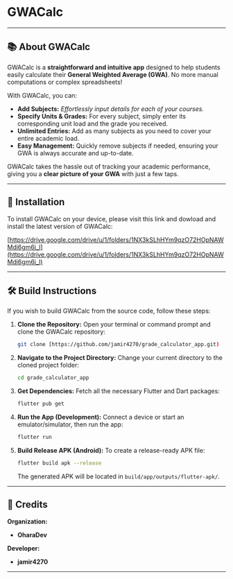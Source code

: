 # GWACalc

---

## 📚 About GWACalc

GWACalc is a **straightforward and intuitive app** designed to help students easily calculate their **General Weighted Average (GWA)**. No more manual computations or complex spreadsheets!

With GWACalc, you can:

* **Add Subjects:** *Effortlessly input details for each of your courses.*
* **Specify Units & Grades:** For every subject, simply enter its corresponding unit load and the grade you received.
* **Unlimited Entries:** Add as many subjects as you need to cover your entire academic load.
* **Easy Management:** Quickly remove subjects if needed, ensuring your GWA is always accurate and up-to-date.

GWACalc takes the hassle out of tracking your academic performance, giving you a **clear picture of your GWA** with just a few taps.

---

## 🚀 Installation

To install GWACalc on your device, please visit this link and dowload and install the latest version of GWACalc:

[https://drive.google.com/drive/u/1/folders/1NX3kSLhHYm9qzO72HOpNAWMdi6gm6j_l](https://drive.google.com/drive/u/1/folders/1NX3kSLhHYm9qzO72HOpNAWMdi6gm6j_l)

---

## 🛠️ Build Instructions

If you wish to build GWACalc from the source code, follow these steps:

1.  **Clone the Repository:**
    Open your terminal or command prompt and clone the GWACalc repository:
    ```bash
    git clone [https://github.com/jamir4270/grade_calculator_app.git)
    ```

2.  **Navigate to the Project Directory:**
    Change your current directory to the cloned project folder:
    ```bash
    cd grade_calculator_app
    ```

3.  **Get Dependencies:**
    Fetch all the necessary Flutter and Dart packages:
    ```bash
    flutter pub get
    ```

4.  **Run the App (Development):**
    Connect a device or start an emulator/simulator, then run the app:
    ```bash
    flutter run
    ```

5.  **Build Release APK (Android):**
    To create a release-ready APK file:
    ```bash
    flutter build apk --release
    ```
    The generated APK will be located in `build/app/outputs/flutter-apk/`.

---

## 🔑 Credits

**Organization:**
* **OharaDev**

**Developer:**
* **jamir4270**

---
